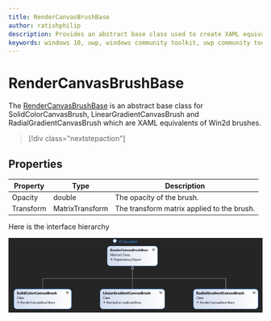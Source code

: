 ```yaml
---
title: RenderCanvasBrushBase
author: ratishphilip
description: Provides an abstract base class used to create XAML equivalent of Win2d brushes.
keywords: windows 10, uwp, windows community toolkit, uwp community toolkit, uwp toolkit, brush, Win2D, composition
---
```


# RenderCanvasBrushBase

The [RenderCanvasBrushBase](/dotnet/api/microsoft.toolkit.uwp.ui.media.rendercanvasbrushbase) is an abstract base class for SolidColorCanvasBrush, LinearGradientCanvasBrush and RadialGradientCanvasBrush which are XAML equivalents of Win2d brushes.

> [!div class="nextstepaction"]

## Properties

| Property  | Type            | Description                                |
| --------- | --------------- | ------------------------------------------ |
| Opacity   | double          | The opacity of the brush.                  |
| Transform | MatrixTransform | The transform matrix applied to the brush. |

Here is the interface hierarchy

![Render Canvas Brush Hierarchy](../resources/images/Surface/RenderCanvasBrushHierarchy.png 'Render Canvas Brush Hierarchy')
